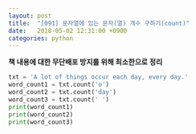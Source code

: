 ```yaml
---
layout: post
title:  "[091] 문자열에 있는 문자(열) 개수 구하기(count)"
date:   2018-05-02 12:31:00 +0900
categories: python
---
```


**책 내용에 대한 무단배포 방지를 위해 최소한으로 정리**

```python
txt = 'A lot of things occur each day, every day.'
word_count1 = txt.count('o')
word_count2 = txt.count('day')
word_count3 = txt.count(' ')
print(word_count1)
print(word_count2)
print(word_count3)
```